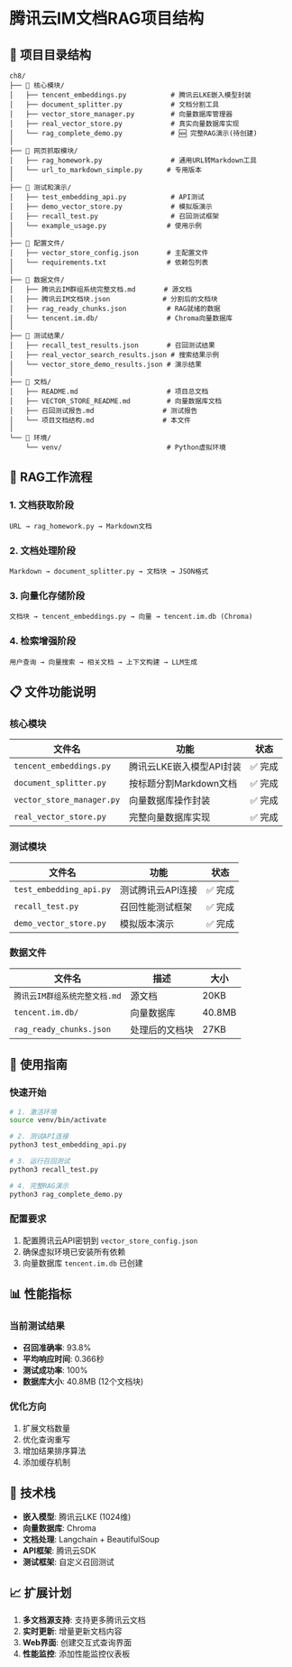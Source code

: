 # 腾讯云IM文档RAG项目结构

## 📁 项目目录结构

```
ch8/
├── 📂 核心模块/
│   ├── tencent_embeddings.py           # 腾讯云LKE嵌入模型封装
│   ├── document_splitter.py            # 文档分割工具
│   ├── vector_store_manager.py         # 向量数据库管理器
│   ├── real_vector_store.py            # 真实向量数据库实现
│   └── rag_complete_demo.py            # 🆕 完整RAG演示(待创建)
│
├── 📂 网页抓取模块/
│   ├── rag_homework.py                 # 通用URL转Markdown工具
│   └── url_to_markdown_simple.py      # 专用版本
│
├── 📂 测试和演示/
│   ├── test_embedding_api.py           # API测试
│   ├── demo_vector_store.py            # 模拟版演示
│   ├── recall_test.py                  # 召回测试框架
│   └── example_usage.py               # 使用示例
│
├── 📂 配置文件/
│   ├── vector_store_config.json       # 主配置文件
│   └── requirements.txt               # 依赖包列表
│
├── 📂 数据文件/
│   ├── 腾讯云IM群组系统完整文档.md       # 源文档
│   ├── 腾讯云IM文档块.json             # 分割后的文档块
│   ├── rag_ready_chunks.json          # RAG就绪的数据
│   └── tencent.im.db/                 # Chroma向量数据库
│
├── 📂 测试结果/
│   ├── recall_test_results.json       # 召回测试结果
│   ├── real_vector_search_results.json # 搜索结果示例
│   └── vector_store_demo_results.json # 演示结果
│
├── 📂 文档/
│   ├── README.md                      # 项目总文档
│   ├── VECTOR_STORE_README.md         # 向量数据库文档
│   ├── 召回测试报告.md                 # 测试报告
│   └── 项目文档结构.md                 # 本文件
│
└── 📂 环境/
    └── venv/                          # Python虚拟环境
```

## 🔄 RAG工作流程

### 1. 文档获取阶段
```
URL → rag_homework.py → Markdown文档
```

### 2. 文档处理阶段
```
Markdown → document_splitter.py → 文档块 → JSON格式
```

### 3. 向量化存储阶段
```
文档块 → tencent_embeddings.py → 向量 → tencent.im.db (Chroma)
```

### 4. 检索增强阶段
```
用户查询 → 向量搜索 → 相关文档 → 上下文构建 → LLM生成
```

## 📋 文件功能说明

### 核心模块
| 文件名 | 功能 | 状态 |
|--------|------|------|
| `tencent_embeddings.py` | 腾讯云LKE嵌入模型API封装 | ✅ 完成 |
| `document_splitter.py` | 按标题分割Markdown文档 | ✅ 完成 |
| `vector_store_manager.py` | 向量数据库操作封装 | ✅ 完成 |
| `real_vector_store.py` | 完整向量数据库实现 | ✅ 完成 |

### 测试模块
| 文件名 | 功能 | 状态 |
|--------|------|------|
| `test_embedding_api.py` | 测试腾讯云API连接 | ✅ 完成 |
| `recall_test.py` | 召回性能测试框架 | ✅ 完成 |
| `demo_vector_store.py` | 模拟版本演示 | ✅ 完成 |

### 数据文件
| 文件名 | 描述 | 大小 |
|--------|------|------|
| `腾讯云IM群组系统完整文档.md` | 源文档 | 20KB |
| `tencent.im.db/` | 向量数据库 | 40.8MB |
| `rag_ready_chunks.json` | 处理后的文档块 | 27KB |

## 🎯 使用指南

### 快速开始
```bash
# 1. 激活环境
source venv/bin/activate

# 2. 测试API连接
python3 test_embedding_api.py

# 3. 运行召回测试
python3 recall_test.py

# 4. 完整RAG演示
python3 rag_complete_demo.py
```

### 配置要求
1. 配置腾讯云API密钥到 `vector_store_config.json`
2. 确保虚拟环境已安装所有依赖
3. 向量数据库 `tencent.im.db` 已创建

## 📊 性能指标

### 当前测试结果
- **召回准确率**: 93.8%
- **平均响应时间**: 0.366秒
- **测试成功率**: 100%
- **数据库大小**: 40.8MB (12个文档块)

### 优化方向
1. 扩展文档数量
2. 优化查询重写
3. 增加结果排序算法
4. 添加缓存机制

## 🔧 技术栈

- **嵌入模型**: 腾讯云LKE (1024维)
- **向量数据库**: Chroma
- **文档处理**: Langchain + BeautifulSoup
- **API框架**: 腾讯云SDK
- **测试框架**: 自定义召回测试

## 📈 扩展计划

1. **多文档源支持**: 支持更多腾讯云文档
2. **实时更新**: 增量更新文档内容
3. **Web界面**: 创建交互式查询界面
4. **性能监控**: 添加性能监控仪表板